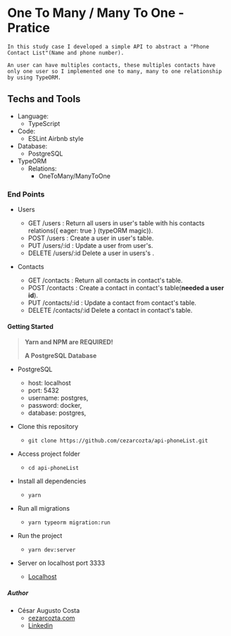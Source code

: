 # One To Many / Many To One - Pratice

`In this study case I developed a simple API to abstract a "Phone Contact List"(Name and phone number).`

`An user can have multiples contacts, these multiples contacts have only one user so I implemented one to many, many to one relationship by using TypeORM.`

## Techs and Tools

- Language:
  - TypeScript
- Code:
  - ESLint Airbnb style
- Database:
  - PostgreSQL
- TypeORM
  - Relations:
    - OneToMany/ManyToOne

### End Points

- Users
  - GET /users : Return all users in user's table with his contacts relations({ eager: true } (typeORM magic)).
  - POST /users : Create a user in user's table.
  - PUT /users/:id : Update a user from user's.
  - DELETE /users/:id Delete a user in users's .

- Contacts
  - GET /contacts : Return all contacts in contact's table.
  - POST /contacts : Create a contact in contact's table(**needed a user id**).
  - PUT /contacts/:id : Update a contact from contact's table.
  - DELETE /contacts/:id Delete a contact in contact's table.

#### Getting Started

> **Yarn and NPM are REQUIRED!**
>
> **A PostgreSQL Database**

- PostgreSQL
  - host: localhost
  - port: 5432
  - username: postgres,
  - password: docker,
  - database: postgres,

- Clone this repository
  - ```git clone https://github.com/cezarcozta/api-phoneList.git```

- Access project folder
  - ```cd api-phoneList```

- Install all dependencies
  - ```yarn```

- Run all migrations
  - ```yarn typeorm migration:run```

- Run the project
  - ```yarn dev:server```

- Server on localhost port 3333
  - [Localhost](http://localhost:3333)

##### Author

- César Augusto Costa
  - [cezarcozta.com](https://cezarcozta.com)
  - [Linkedin](https://www.linkedin.com/in/cezarcozta)
